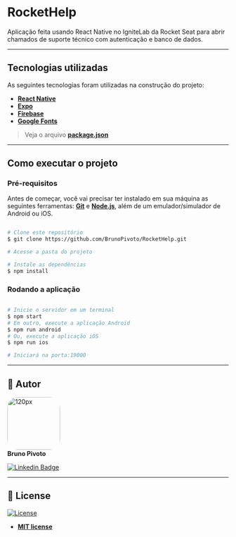 # RocketHelp
Aplicação feita usando React Native no IgniteLab da Rocket Seat para abrir chamados de suporte técnico com autenticação e banco de dados.

---

##  Tecnologias utilizadas

As seguintes tecnologias foram utilizadas na construção do projeto:

 - **[React Native](https://reactnative.dev/)**
 - **[Expo](https://expo.dev/)**
 - **[Firebase](https://firebase.google.com/?hl=pt)**
 - **[Google Fonts](https://fonts.google.com/)**

> Veja o arquivo  **[package.json](https://github.com/BrunoPivoto/RocketHelp/blob/master/package.json)**


---
##  Como executar o projeto

###  Pré-requisitos

Antes de começar, você vai precisar ter instalado em sua máquina as seguintes ferramentas:
**[Git](https://git-scm.com)** e **[Node.js](https://nodejs.org/en/)**, além de um emulador/simulador de Android ou iOS.<br> 

```bash

# Clone este repositório
$ git clone https://github.com/BrunoPivoto/RocketHelp.git

# Acesse a pasta do projeto

# Instale as dependências
$ npm install

```
###  Rodando a aplicação

```bash

# Inicie o servidor em um terminal
$ npm start
# Em outro, execute a aplicação Android
$ npm run android
# Ou, execute a aplicação iOS
$ npm run ios

# Iniciará na porta:19000

```

---

## 👥 Autor
<img style="border-radius: 20%;" src="https://avatars.githubusercontent.com/u/75286020?v=4" width="120px;" alt="120px"/><br>
**Bruno Pivoto**

[![Linkedin Badge](https://img.shields.io/badge/-BrunoPivoto-blue?style=flat-square&logo=Linkedin&logoColor=white&link=https://www.linkedin.com/in/bruno-pivoto-rangel)](https://www.linkedin.com/in/bruno-pivoto-rangel)


---
## 📝 License
[![License](https://img.shields.io/apm/l/vim-mode?color=blue)](http://badges.mit-license.org)

- **[MIT license](https://choosealicense.com/licenses/mit/)**
